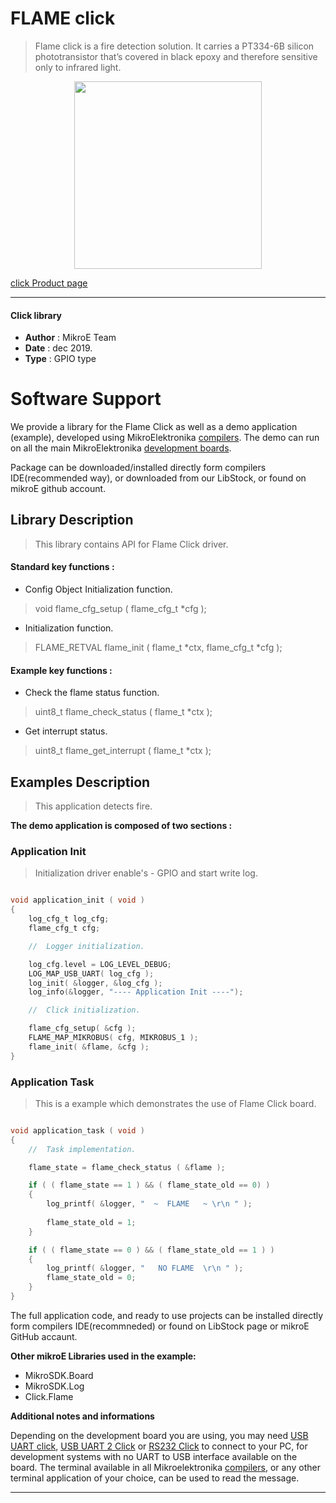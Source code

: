 
# FLAME click

> Flame click is a fire detection solution. It carries a PT334-6B silicon phototransistor that’s covered in black epoxy and therefore sensitive only to infrared light.

<p align="center">
  <img src="https://download.mikroe.com/images/click_for_ide/flame_click.png" height=300px>
</p>

[click Product page](<https://www.mikroe.com/flame-click>)

---


#### Click library 

- **Author**        : MikroE Team
- **Date**          : dec 2019.
- **Type**          : GPIO type


# Software Support

We provide a library for the Flame Click 
as well as a demo application (example), developed using MikroElektronika 
[compilers](https://shop.mikroe.com/compilers). 
The demo can run on all the main MikroElektronika [development boards](https://shop.mikroe.com/development-boards).

Package can be downloaded/installed directly form compilers IDE(recommended way), or downloaded from our LibStock, or found on mikroE github account. 

## Library Description

> This library contains API for Flame Click driver.

#### Standard key functions :

- Config Object Initialization function.
> void flame_cfg_setup ( flame_cfg_t *cfg ); 
 
- Initialization function.
> FLAME_RETVAL flame_init ( flame_t *ctx, flame_cfg_t *cfg );

#### Example key functions :

- Check the flame status function.
> uint8_t flame_check_status ( flame_t *ctx );
 
- Get interrupt status.
> uint8_t flame_get_interrupt ( flame_t *ctx );

## Examples Description

> This application detects fire.

**The demo application is composed of two sections :**

### Application Init 

> Initialization driver enable's - GPIO and start write log.

```c

void application_init ( void )
{
    log_cfg_t log_cfg;
    flame_cfg_t cfg;

    //  Logger initialization.

    log_cfg.level = LOG_LEVEL_DEBUG;
    LOG_MAP_USB_UART( log_cfg );
    log_init( &logger, &log_cfg );
    log_info(&logger, "---- Application Init ----");

    //  Click initialization.

    flame_cfg_setup( &cfg );
    FLAME_MAP_MIKROBUS( cfg, MIKROBUS_1 );
    flame_init( &flame, &cfg );
}

```

### Application Task


> This is a example which demonstrates the use of Flame Click board. 

```c

void application_task ( void )
{
    //  Task implementation.

    flame_state = flame_check_status ( &flame );

    if ( ( flame_state == 1 ) && ( flame_state_old == 0) )
    {
        log_printf( &logger, "  ~  FLAME   ~ \r\n " );
       
        flame_state_old = 1;
    }

    if ( ( flame_state == 0 ) && ( flame_state_old == 1 ) )
    {
        log_printf( &logger, "   NO FLAME  \r\n " );
        flame_state_old = 0;
    }
}

```

The full application code, and ready to use projects can be  installed directly form compilers IDE(recommneded) or found on LibStock page or mikroE GitHub accaunt.

**Other mikroE Libraries used in the example:** 

- MikroSDK.Board
- MikroSDK.Log
- Click.Flame

**Additional notes and informations**

Depending on the development board you are using, you may need 
[USB UART click](https://shop.mikroe.com/usb-uart-click), 
[USB UART 2 Click](https://shop.mikroe.com/usb-uart-2-click) or 
[RS232 Click](https://shop.mikroe.com/rs232-click) to connect to your PC, for 
development systems with no UART to USB interface available on the board. The 
terminal available in all Mikroelektronika 
[compilers](https://shop.mikroe.com/compilers), or any other terminal application 
of your choice, can be used to read the message.



---
